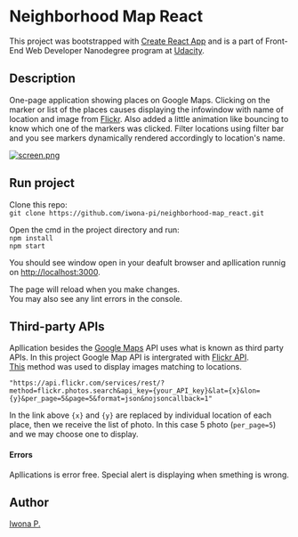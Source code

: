 # Neighborhood Map React

This project was bootstrapped with [Create React App](https://github.com/facebook/create-react-app) and is a part of Front-End Web Developer Nanodegree program at [Udacity](https://www.udacity.com/).

## Description
One-page application showing places on Google Maps. Clicking on the marker or list of the places causes displaying the infowindow with name of location and image from [Flickr](https://www.flickr.com/). Also added a little animation like bouncing to know which one of the markers was clicked.
Filter locations using filter bar and you see markers dynamically rendered accordingly to location's name.

[![screen.png](https://i.postimg.cc/VN70CtkF/screen.png)](https://postimg.cc/NyH0h5Ty)



## Run project
Clone this repo:\
`git clone https://github.com/iwona-pi/neighborhood-map_react.git`

Open the cmd in the project directory and run:
 </br>`npm install`</br>
 `npm start`


You should see window open in your deafult browser and apllication runnig on [http://localhost:3000](http://localhost:3000).

The page will reload when you make changes.\
You may also see any lint errors in the console.

## Third-party APIs
Apllication besides the [Google Maps](https://developers.google.com/maps) API uses what is known as third party APIs. In this project Google Map API is intergrated with [Flickr API](https://www.flickr.com/services/api/).\
[This](https://www.flickr.com/services/api/flickr.photos.search.htm) method was used to display images matching to locations.

`"https://api.flickr.com/services/rest/?method=flickr.photos.search&api_key={your_API_key}&lat={x}&lon={y}&per_page=5&page=5&format=json&nojsoncallback=1"` 

In the link above `{x}` and `{y}` are replaced by individual location of each place, then we receive the list of photo. In this case 5 photo (`per_page=5`) and we may choose one to display.

#### Errors
Apllications is error free. Special alert is displaying when smething is wrong.

## Author
[Iwona P.](https://github.com/iwona-pi)




